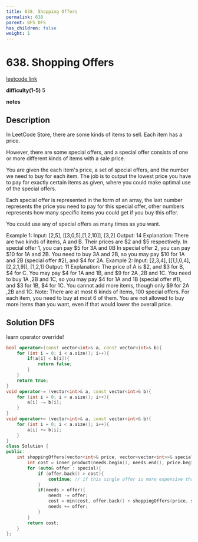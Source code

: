 ```yaml
---
title: 638. Shopping Offers
permalink: 638
parent: BFS_DFS
has_children: false
weight: 1
---
```

# 638. Shopping Offers
[leetcode link](https://leetcode.com/problems/shopping-offers/)

**difficulty(1-5)** 
5

**notes**   


## Description
In LeetCode Store, there are some kinds of items to sell. Each item has a price.

However, there are some special offers, and a special offer consists of one or more different kinds of items with a sale price.

You are given the each item's price, a set of special offers, and the number we need to buy for each item. The job is to output the lowest price you have to pay for exactly certain items as given, where you could make optimal use of the special offers.

Each special offer is represented in the form of an array, the last number represents the price you need to pay for this special offer, other numbers represents how many specific items you could get if you buy this offer.

You could use any of special offers as many times as you want.

Example 1:
Input: [2,5], [[3,0,5],[1,2,10]], [3,2]
Output: 14
Explanation: 
There are two kinds of items, A and B. Their prices are $2 and $5 respectively. 
In special offer 1, you can pay $5 for 3A and 0B
In special offer 2, you can pay $10 for 1A and 2B. 
You need to buy 3A and 2B, so you may pay $10 for 1A and 2B (special offer #2), and $4 for 2A.
Example 2:
Input: [2,3,4], [[1,1,0,4],[2,2,1,9]], [1,2,1]
Output: 11
Explanation: 
The price of A is $2, and $3 for B, $4 for C. 
You may pay $4 for 1A and 1B, and $9 for 2A ,2B and 1C. 
You need to buy 1A ,2B and 1C, so you may pay $4 for 1A and 1B (special offer #1), and $3 for 1B, $4 for 1C. 
You cannot add more items, though only $9 for 2A ,2B and 1C.
Note:
There are at most 6 kinds of items, 100 special offers.
For each item, you need to buy at most 6 of them.
You are not allowed to buy more items than you want, even if that would lower the overall price.

## Solution DFS
learn operator override!

```c++
bool operator>(const vector<int>& a, const vector<int>& b){
    for (int i = 0; i < a.size(); i++){
        if(a[i] < b[i]){
            return false;
        }
    }
    return true;
}
void operator-= (vector<int>& a, const vector<int>& b){
    for (int i = 0; i < a.size(); i++){
        a[i] -= b[i];
    }
}
void operator+= (vector<int>& a, const vector<int>& b){
    for (int i = 0; i < a.size(); i++){
        a[i] += b[i];
    }
}
class Solution {
public:
    int shoppingOffers(vector<int>& price, vector<vector<int>>& special, vector<int>& needs) {
        int cost = inner_product(needs.begin(), needs.end(), price.begin(), 0); // worst case - buy everything as single.
        for (auto& offer : special){
            if (offer.back() > cost){ 
                continue; // if this single offer is more expensive than worst case cost, then prune.
            }
            if(needs > offer){
                needs -= offer;
                cost = min(cost, offer.back() + shoppingOffers(price, special, needs));
                needs += offer; 
            }
        }
        return cost;        
    }
};
```

 